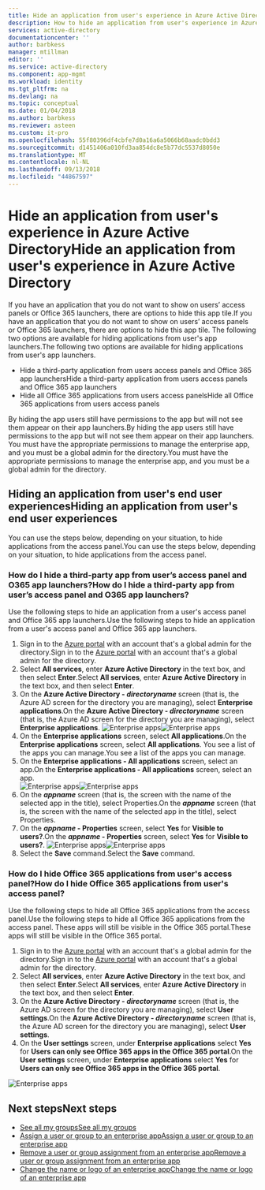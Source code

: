 ```yaml
---
title: Hide an application from user's experience in Azure Active Directory | Microsoft Docs
description: How to hide an application from user's experience in Azure Active Directory access panels or Office 365 launchers.
services: active-directory
documentationcenter: ''
author: barbkess
manager: mtillman
editor: ''
ms.service: active-directory
ms.component: app-mgmt
ms.workload: identity
ms.tgt_pltfrm: na
ms.devlang: na
ms.topic: conceptual
ms.date: 01/04/2018
ms.author: barbkess
ms.reviewer: asteen
ms.custom: it-pro
ms.openlocfilehash: 55f80396df4cbfe7d0a16a6a5066b68aadc0bdd3
ms.sourcegitcommit: d1451406a010fd3aa854dc8e5b77dc5537d8050e
ms.translationtype: MT
ms.contentlocale: nl-NL
ms.lasthandoff: 09/13/2018
ms.locfileid: "44867597"
---
```

# <a name="hide-an-application-from-users-experience-in-azure-active-directory"></a><span data-ttu-id="699c0-103">Hide an application from user's experience in Azure Active Directory</span><span class="sxs-lookup"><span data-stu-id="699c0-103">Hide an application from user's experience in Azure Active Directory</span></span>

<span data-ttu-id="699c0-104">If you have an application that you do not want to show on users’ access panels or Office 365 launchers, there are options to hide this app tile.</span><span class="sxs-lookup"><span data-stu-id="699c0-104">If you have an application that you do not want to show on users’ access panels or Office 365 launchers, there are options to hide this app tile.</span></span>  <span data-ttu-id="699c0-105">The following two options are available for hiding applications from user's app launchers.</span><span class="sxs-lookup"><span data-stu-id="699c0-105">The following two options are available for hiding applications from user's app launchers.</span></span>

- <span data-ttu-id="699c0-106">Hide a third-party application from users access panels and Office 365 app launchers</span><span class="sxs-lookup"><span data-stu-id="699c0-106">Hide a third-party application from users access panels and Office 365 app launchers</span></span>
- <span data-ttu-id="699c0-107">Hide all Office 365 applications from users access panels</span><span class="sxs-lookup"><span data-stu-id="699c0-107">Hide all Office 365 applications from users access panels</span></span>

<span data-ttu-id="699c0-108">By hiding the app users still have permissions to the app but will not see them appear on their app launchers.</span><span class="sxs-lookup"><span data-stu-id="699c0-108">By hiding the app users still have permissions to the app but will not see them appear on their app launchers.</span></span> <span data-ttu-id="699c0-109">You must have the appropriate permissions to manage the enterprise app, and you must be a global admin for the directory.</span><span class="sxs-lookup"><span data-stu-id="699c0-109">You must have the appropriate permissions to manage the enterprise app, and you must be a global admin for the directory.</span></span>


## <a name="hiding-an-application-from-users-end-user-experiences"></a><span data-ttu-id="699c0-110">Hiding an application from user's end user experiences</span><span class="sxs-lookup"><span data-stu-id="699c0-110">Hiding an application from user's end user experiences</span></span>
<span data-ttu-id="699c0-111">You can use the steps below, depending on your situation, to hide applications from the access panel.</span><span class="sxs-lookup"><span data-stu-id="699c0-111">You can use the steps below, depending on your situation, to hide applications from the access panel.</span></span>

### <a name="how-do-i-hide-a-third-party-app-from-users-access-panel-and-o365-app-launchers"></a><span data-ttu-id="699c0-112">How do I hide a third-party app from user’s access panel and O365 app launchers?</span><span class="sxs-lookup"><span data-stu-id="699c0-112">How do I hide a third-party app from user’s access panel and O365 app launchers?</span></span>
<span data-ttu-id="699c0-113">Use the following steps to hide an application from a user's access panel and Office 365 app launchers.</span><span class="sxs-lookup"><span data-stu-id="699c0-113">Use the following steps to hide an application from a user's access panel and Office 365 app launchers.</span></span>

1.  <span data-ttu-id="699c0-114">Sign in to the [Azure portal](https://portal.azure.com) with an account that's a global admin for the directory.</span><span class="sxs-lookup"><span data-stu-id="699c0-114">Sign in to the [Azure portal](https://portal.azure.com) with an account that's a global admin for the directory.</span></span>
2.  <span data-ttu-id="699c0-115">Select **All services**, enter **Azure Active Directory** in the text box, and then select **Enter**.</span><span class="sxs-lookup"><span data-stu-id="699c0-115">Select **All services**, enter **Azure Active Directory** in the text box, and then select **Enter**.</span></span>
3.  <span data-ttu-id="699c0-116">On the **Azure Active Directory - *directoryname*** screen (that is, the Azure AD screen for the directory you are managing), select **Enterprise applications**.</span><span class="sxs-lookup"><span data-stu-id="699c0-116">On the **Azure Active Directory - *directoryname*** screen (that is, the Azure AD screen for the directory you are managing), select **Enterprise applications**.</span></span>
<span data-ttu-id="699c0-117">![Enterprise apps](./media/hide-application-from-user-portal/app1.png)</span><span class="sxs-lookup"><span data-stu-id="699c0-117">![Enterprise apps](./media/hide-application-from-user-portal/app1.png)</span></span>
4.  <span data-ttu-id="699c0-118">On the **Enterprise applications** screen, select **All applications**.</span><span class="sxs-lookup"><span data-stu-id="699c0-118">On the **Enterprise applications** screen, select **All applications**.</span></span> <span data-ttu-id="699c0-119">You see a list of the apps you can manage.</span><span class="sxs-lookup"><span data-stu-id="699c0-119">You see a list of the apps you can manage.</span></span>
5.  <span data-ttu-id="699c0-120">On the **Enterprise applications - All applications** screen, select an app.</span><span class="sxs-lookup"><span data-stu-id="699c0-120">On the **Enterprise applications - All applications** screen, select an app.</span></span></br>
<span data-ttu-id="699c0-121">![Enterprise apps](./media/hide-application-from-user-portal/app2.png)</span><span class="sxs-lookup"><span data-stu-id="699c0-121">![Enterprise apps](./media/hide-application-from-user-portal/app2.png)</span></span>
6.  <span data-ttu-id="699c0-122">On the ***appname*** screen (that is, the screen with the name of the selected app in the title), select Properties.</span><span class="sxs-lookup"><span data-stu-id="699c0-122">On the ***appname*** screen (that is, the screen with the name of the selected app in the title), select Properties.</span></span>
7.  <span data-ttu-id="699c0-123">On the ***appname* - Properties** screen, select **Yes** for **Visible to users?**.</span><span class="sxs-lookup"><span data-stu-id="699c0-123">On the ***appname* - Properties** screen, select **Yes** for **Visible to users?**.</span></span>
<span data-ttu-id="699c0-124">![Enterprise apps](./media/hide-application-from-user-portal/app3.png)</span><span class="sxs-lookup"><span data-stu-id="699c0-124">![Enterprise apps](./media/hide-application-from-user-portal/app3.png)</span></span>
8.  <span data-ttu-id="699c0-125">Select the **Save** command.</span><span class="sxs-lookup"><span data-stu-id="699c0-125">Select the **Save** command.</span></span>

### <a name="how-do-i-hide-office-365-applications-from-users-access-panel"></a><span data-ttu-id="699c0-126">How do I hide Office 365 applications from user's access panel?</span><span class="sxs-lookup"><span data-stu-id="699c0-126">How do I hide Office 365 applications from user's access panel?</span></span>

<span data-ttu-id="699c0-127">Use the following steps to hide all Office 365 applications from the access panel.</span><span class="sxs-lookup"><span data-stu-id="699c0-127">Use the following steps to hide all Office 365 applications from the access panel.</span></span> <span data-ttu-id="699c0-128">These apps will still be visible in the Office 365 portal.</span><span class="sxs-lookup"><span data-stu-id="699c0-128">These apps will still be visible in the Office 365 portal.</span></span>

1.  <span data-ttu-id="699c0-129">Sign in to the [Azure portal](https://portal.azure.com) with an account that's a global admin for the directory.</span><span class="sxs-lookup"><span data-stu-id="699c0-129">Sign in to the [Azure portal](https://portal.azure.com) with an account that's a global admin for the directory.</span></span>
2.  <span data-ttu-id="699c0-130">Select **All services**, enter **Azure Active Directory** in the text box, and then select **Enter**.</span><span class="sxs-lookup"><span data-stu-id="699c0-130">Select **All services**, enter **Azure Active Directory** in the text box, and then select **Enter**.</span></span>
3.  <span data-ttu-id="699c0-131">On the **Azure Active Directory - *directoryname*** screen (that is, the Azure AD screen for the directory you are managing), select **User settings**.</span><span class="sxs-lookup"><span data-stu-id="699c0-131">On the **Azure Active Directory - *directoryname*** screen (that is, the Azure AD screen for the directory you are managing), select **User settings**.</span></span>
4.  <span data-ttu-id="699c0-132">On the **User settings** screen, under **Enterprise applications** select **Yes** for **Users can only see Office 365 apps in the Office 365 portal**.</span><span class="sxs-lookup"><span data-stu-id="699c0-132">On the **User settings** screen, under **Enterprise applications** select **Yes** for **Users can only see Office 365 apps in the Office 365 portal**.</span></span>

![Enterprise apps](./media/hide-application-from-user-portal/apps4.png)

## <a name="next-steps"></a><span data-ttu-id="699c0-134">Next steps</span><span class="sxs-lookup"><span data-stu-id="699c0-134">Next steps</span></span>
* [<span data-ttu-id="699c0-135">See all my groups</span><span class="sxs-lookup"><span data-stu-id="699c0-135">See all my groups</span></span>](../fundamentals/active-directory-groups-view-azure-portal.md)
* [<span data-ttu-id="699c0-136">Assign a user or group to an enterprise app</span><span class="sxs-lookup"><span data-stu-id="699c0-136">Assign a user or group to an enterprise app</span></span>](assign-user-or-group-access-portal.md)
* [<span data-ttu-id="699c0-137">Remove a user or group assignment from an enterprise app</span><span class="sxs-lookup"><span data-stu-id="699c0-137">Remove a user or group assignment from an enterprise app</span></span>](remove-user-or-group-access-portal.md)
* [<span data-ttu-id="699c0-138">Change the name or logo of an enterprise app</span><span class="sxs-lookup"><span data-stu-id="699c0-138">Change the name or logo of an enterprise app</span></span>](change-name-or-logo-portal.md)

